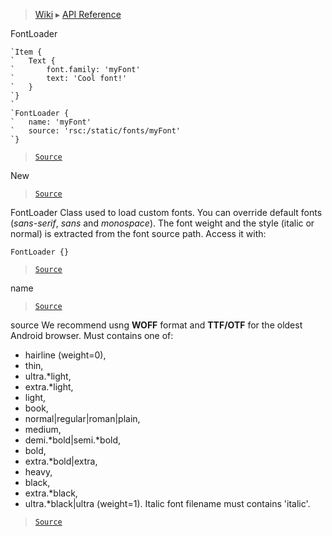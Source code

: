 > [Wiki](Home) ▸ [API Reference](API-Reference)

FontLoader
```nml
`Item {
`   Text {
`       font.family: 'myFont'
`       text: 'Cool font!'
`   }
`}
`
`FontLoader {
`   name: 'myFont'
`   source: 'rsc:/static/fonts/myFont'
`}
```

> [`Source`](/Neft-io/neft/tree/master/src/renderer/types/loader/font.litcoffee#fontloader-class)

New
> [`Source`](/Neft-io/neft/tree/master/src/renderer/types/loader/font.litcoffee#fontloader-fontloadernewcomponent-component-object-options)

FontLoader
Class used to load custom fonts.
You can override default fonts (*sans-serif*, *sans* and *monospace*).
The font weight and the style (italic or normal) is extracted from the font source path.
Access it with:
```nml
FontLoader {}
```

> [`Source`](/Neft-io/neft/tree/master/src/renderer/types/loader/font.litcoffee#fontloader-fontloader)

name
> [`Source`](/Neft-io/neft/tree/master/src/renderer/types/loader/font.litcoffee#string-fontloadername)

source
We recommend usng **WOFF** format and **TTF/OTF** for the oldest Android browser.
Must contains one of:
 - hairline (weight=0),
 - thin,
 - ultra.*light,
 - extra.*light,
 - light,
 - book,
 - normal|regular|roman|plain,
 - medium,
 - demi.*bold|semi.*bold,
 - bold,
 - extra.*bold|extra,
 - heavy,
 - black,
 - extra.*black,
 - ultra.*black|ultra (weight=1).
Italic font filename must contains 'italic'.

> [`Source`](/Neft-io/neft/tree/master/src/renderer/types/loader/font.litcoffee#string-fontloadersource)

